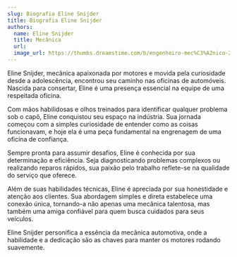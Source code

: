 ```yaml
---
slug: Biografia Eline Snijder
title: Biografia Eline Snijder
authors:
  name: Eline Snijder
  title: Mecânica
  url:
  image_url: https://thumbs.dreamstime.com/b/engenheiro-mec%C3%A2nico-29185768.jpg
---
```


Eline Snijder, mecânica apaixonada por motores e movida pela curiosidade desde a adolescência, encontrou seu caminho nas oficinas de automóveis. Nascida para consertar, Eline é uma presença essencial na equipe de uma respeitada oficina.

Com mãos habilidosas e olhos treinados para identificar qualquer problema sob o capô, Eline conquistou seu espaço na indústria. Sua jornada começou com a simples curiosidade de entender como as coisas funcionavam, e hoje ela é uma peça fundamental na engrenagem de uma oficina de confiança.

Sempre pronta para assumir desafios, Eline é conhecida por sua determinação e eficiência. Seja diagnosticando problemas complexos ou realizando reparos rápidos, sua paixão pelo trabalho reflete-se na qualidade do serviço que oferece.

Além de suas habilidades técnicas, Eline é apreciada por sua honestidade e atenção aos clientes. Sua abordagem simples e direta estabelece uma conexão única, tornando-a não apenas uma mecânica talentosa, mas também uma amiga confiável para quem busca cuidados para seus veículos.

Eline Snijder personifica a essência da mecânica automotiva, onde a habilidade e a dedicação são as chaves para manter os motores rodando suavemente.

